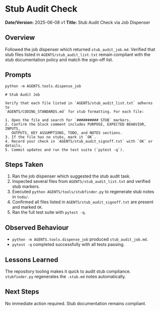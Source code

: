 # Stub Audit Check

**Date/Version:** 2025-06-08 v1
**Title:** Stub Audit Check via Job Dispenser

## Overview
Followed the job dispenser which returned `stub_audit_job.md`. Verified that stub files listed in `AGENTS/stub_audit_list.txt` remain compliant with the stub documentation policy and match the sign-off list.

## Prompts
```
python -m AGENTS.tools.dispense_job
```
```
# Stub Audit Job

Verify that each file listed in `AGENTS/stub_audit_list.txt` adheres to
`AGENTS/CODING_STANDARDS.md` for stub formatting. For each file:

1. Open the file and search for `########## STUB` markers.
2. Confirm the block comment includes PURPOSE, EXPECTED BEHAVIOR, INPUTS,
   OUTPUTS, KEY ASSUMPTIONS, TODO, and NOTES sections.
3. If the file has no stubs, mark it `OK`.
4. Record your check in `AGENTS/stub_audit_signoff.txt` with `OK` or details.
5. Commit updates and run the test suite (`pytest -q`).
```

## Steps Taken
1. Ran the job dispenser which suggested the stub audit task.
2. Inspected several files from `AGENTS/stub_audit_list.txt` and verified stub markers.
3. Executed `python AGENTS/tools/stubfinder.py` to regenerate stub notes in `todo/`.
4. Confirmed all files listed in `AGENTS/stub_audit_signoff.txt` are present and marked `OK`.
5. Ran the full test suite with `pytest -q`.

## Observed Behaviour
- `python -m AGENTS.tools.dispense_job` produced `stub_audit_job.md`.
- `pytest -q` completed successfully with all tests passing.

## Lessons Learned
The repository tooling makes it quick to audit stub compliance. `stubfinder.py` regenerates the `.stub.md` notes automatically.

## Next Steps
No immediate action required. Stub documentation remains compliant.
